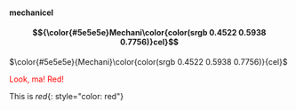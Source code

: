 #### mechanicel

#### $${\color{#5e5e5e}Mechani\color{color(srgb 0.4522 0.5938 0.7756)}cel}$$

$\color{#5e5e5e}{Mechani}\color{color(srgb 0.4522 0.5938 0.7756)}{cel}$

<style>
a[href='red'] {
    color: red;
    pointer-events: none;
    cursor: default;
    text-decoration: none;
}
</style>
<a href="red">Look, ma! Red!</a>

This is *red*{: style="color: red"}
